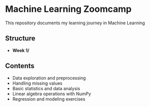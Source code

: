 # Machine Learning Zoomcamp

This repository documents my learning journey in Machine Learning

## Structure

- **Week 1/**

## Contents

- Data exploration and preprocessing
- Handling missing values
- Basic statistics and data analysis
- Linear algebra operations with NumPy
- Regression and modeling exercises